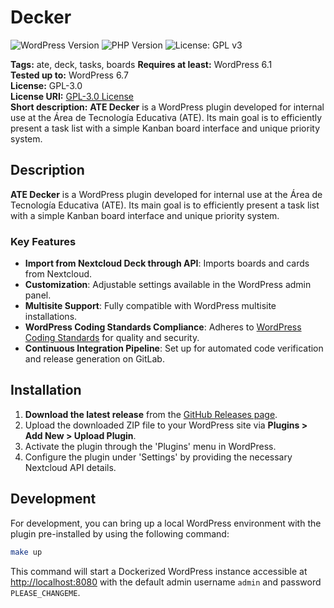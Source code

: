 # Decker

![WordPress Version](https://img.shields.io/badge/WordPress-6.1-blue)
![PHP Version](https://img.shields.io/badge/PHP-%3E%3D%207.4-8892bf)
![License: GPL v3](https://img.shields.io/badge/License-GPLv3-blue.svg)

**Tags:** ate, deck, tasks, boards
**Requires at least:** WordPress 6.1  
**Tested up to:** WordPress 6.7  
**License:** GPL-3.0  
**License URI:** [GPL-3.0 License](https://www.gnu.org/licenses/gpl-3.0.html)  
**Short description:** **ATE Decker** is a WordPress plugin developed for internal use at the Área de Tecnología Educativa (ATE). Its main goal is to efficiently present a task list with a simple Kanban board interface and unique priority system.

## Description

**ATE Decker** is a WordPress plugin developed for internal use at the Área de Tecnología Educativa (ATE). Its main goal is to efficiently present a task list with a simple Kanban board interface and unique priority system.

### Key Features

- **Import from Nextcloud Deck through API**: Imports boards and cards from Nextcloud.
- **Customization**: Adjustable settings available in the WordPress admin panel.
- **Multisite Support**: Fully compatible with WordPress multisite installations.
- **WordPress Coding Standards Compliance**: Adheres to [WordPress Coding Standards](https://github.com/WordPress/WordPress-Coding-Standards) for quality and security.
- **Continuous Integration Pipeline**: Set up for automated code verification and release generation on GitLab.

## Installation

1. **Download the latest release** from the [GitHub Releases page](https://github.com/ATECanarias/wp-decker/releases).
2. Upload the downloaded ZIP file to your WordPress site via **Plugins > Add New > Upload Plugin**.
3. Activate the plugin through the 'Plugins' menu in WordPress.
4. Configure the plugin under 'Settings' by providing the necessary Nextcloud API details.

## Development

For development, you can bring up a local WordPress environment with the plugin pre-installed by using the following command:

```bash
make up
```

This command will start a Dockerized WordPress instance accessible at [http://localhost:8080](http://localhost:8080) with the default admin username `admin` and password `PLEASE_CHANGEME`. 
